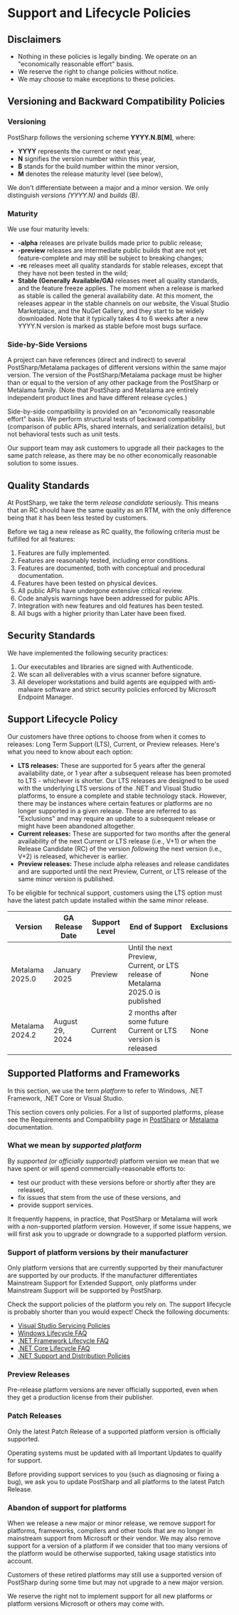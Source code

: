 ---
---

# Support and Lifecycle Policies

## Disclaimers

*   Nothing in these policies is legally binding. We operate on an "economically reasonable effort" basis.
*   We reserve the right to change policies without notice.
*   We may choose to make exceptions to these policies.

## Versioning and Backward Compatibility Policies

### Versioning

PostSharp follows the versioning scheme **YYYY.N.B\[M\]**, where:

*   **YYYY** represents the current or next year,
*   **N** signifies the version number within this year,
*   **B** stands for the build number within the minor version,
*   **M** denotes the release maturity level (see below),

We don't differentiate between a major and a minor version. We only distinguish _versions (YYYY.N)_ and _builds (B)_.

### Maturity

We use four maturity levels:

*   **\-alpha** releases are private builds made prior to public release;
*   **\-preview** releases are intermediate public builds that are not yet feature-complete and may still be subject to breaking changes;
*   **\-rc** releases meet all quality standards for stable releases, except that they have not been tested in the wild;
*   **Stable (Generally Available/GA)** releases meet all quality standards, and the feature freeze applies. The moment when a release is marked as stable is called the general availability date. At this moment, the releases appear in the stable channels on our website, the Visual Studio Marketplace, and the NuGet Gallery, and they start to be widely downloaded. Note that it typically takes 4 to 6 weeks after a new YYYY.N version is marked as stable before most bugs surface.

### Side-by-Side Versions

A project can have references (direct and indirect) to several PostSharp/Metalama packages of different versions within the same major version. The version of the PostSharp/Metalama package must be higher than or equal to the version of any other package from the PostSharp or Metalama family. (Note that PostSharp and Metalama are entirely independent product lines and have different release cycles.)

Side-by-side compatibility is provided on an "economically reasonable effort" basis. We perform structural tests of backward compatibility (comparison of public APIs, shared internals, and serialization details), but not behavioral tests such as unit tests.

Our support team may ask customers to upgrade all their packages to the same patch release, as there may be no other economically reasonable solution to some issues.

## Quality Standards

At PostSharp, we take the term _release candidate_ seriously. This means that an RC should have the same quality as an RTM, with the only difference being that it has been less tested by customers.

Before we tag a new release as RC quality, the following criteria must be fulfilled for all features:

1.  Features are fully implemented.
2.  Features are reasonably tested, including error conditions.
3.  Features are documented, both with conceptual and procedural documentation.
4.  Features have been tested on physical devices.
5.  All public APIs have undergone extensive critical review.
6.  Code analysis warnings have been addressed for public APIs.
7.  Integration with new features and old features has been tested.
8.  All bugs with a higher priority than Later have been fixed.

## Security Standards

We have implemented the following security practices:

1.  Our executables and libraries are signed with Authenticode.
2.  We scan all deliverables with a virus scanner before signature.
3.  All developer workstations and build agents are equipped with anti-malware software and strict security policies enforced by Microsoft Endpoint Manager.

## Support Lifecycle Policy

Our customers have three options to choose from when it comes to releases: Long Term Support (LTS), Current, or Preview releases. Here's what you need to know about each option:

*   **LTS releases:** These are supported for 5 years after the general availability date, or 1 year after a subsequent release has been promoted to LTS - whichever is shorter. Our LTS releases are designed to be used with the underlying LTS versions of the .NET and Visual Studio platforms, to ensure a complete and stable technology stack. However, there may be instances where certain features or platforms are no longer supported in a given release. These are referred to as "Exclusions" and may require an update to a subsequent release or might have been abandoned altogether.
*   **Current releases:** These are supported for two months after the general availability of the next Current or LTS release (i.e., V+1) _or_ when the Release Candidate (RC) of the version _following_ the next version (i.e., V+2) is released, whichever is earlier.
*   **Preview releases:** These include alpha releases and release candidates and are supported until the next Preview, Current, or LTS release of the same minor version is published.

To be eligible for technical support, customers using the LTS option must have the latest patch update installed within the same minor release.

| Version | GA Release Date | Support Level | End of Support | Exclusions |
| --- | --- | --- | --- | --- |
| Metalama 2025.0 | January 2025 | Preview | Until the next Preview, Current, or LTS release of Metalama 2025.0 is published | None |
| Metalama 2024.2 | August 29, 2024 | Current | 2 months after some future Current or LTS version is released | None |

## Supported Platforms and Frameworks

In this section, we use the term _platform_ to refer to Windows, .NET Framework, .NET Core or Visual Studio.

This section covers only policies. For a list of supported platforms, please see the Requirements and Compatibility page in [PostSharp](https://doc.postsharp.net/il/requirements) or [Metalama](https://doc.postsharp.net/metalama/conceptual/requirements) documentation.

### What we mean by _supported platform_

By _supported (or officially supported)_ platform version we mean that we have spent or will spend commercially-reasonable efforts to:

*   test our product with these versions before or shortly after they are released,
*   fix issues that stem from the use of these versions, and
*   provide support services.

It frequently happens, in practice, that PostSharp or Metalama will work with a non-supported platform version. However, if some issue happens, we will first ask you to upgrade or downgrade to a supported platform version.

### Support of platform versions by their manufacturer

Only platform versions that are currently supported by their manufacturer are supported by our products. If the manufacturer differentiates Mainstream Support for Extended Support, only platforms under Mainstream Support will be supported by PostSharp.

Check the support policies of the platform you rely on. The support lifecycle is probably shorter than you would expect! Check the following documents:

*   [Visual Studio Servicing Policies](https://docs.microsoft.com/en-us/visualstudio/productinfo/vs-servicing-vs)
*   [Windows Lifecycle FAQ](https://learn.microsoft.com/en-us/lifecycle/faq/windows)
*   [.NET Framework Lifecycle FAQ](https://learn.microsoft.com/en-GB/lifecycle/faq/dotnet-framework)
*   [.NET Core Lifecycle FAQ](https://learn.microsoft.com/en-US/lifecycle/faq/dotnet-core)
*   [.NET Support and Distribution Policies](https://github.com/dotnet/core/blob/main/support.md)

### Preview Releases

Pre-release platform versions are never officially supported, even when they get a production license from their publisher.

### Patch Releases

Only the latest Patch Release of a supported platform version is officially supported.

Operating systems must be updated with all Important Updates to qualify for support.

Before providing support services to you (such as diagnosing or fixing a bug), we ask you to update PostSharp and all platforms to the latest Patch Release.

### Abandon of support for platforms

When we release a new major or minor release, we remove support for platforms, frameworks, compilers and other tools that are no longer in mainstream support from Microsoft or their vendor. We may also remove support for a version of a platform if we consider that too many versions of the platform would be otherwise supported, taking usage statistics into account.

Customers of these retired platforms may still use a supported version of PostSharp during some time but may not upgrade to a new major version.

We reserve the right not to implement support for all new platforms or platform versions Microsoft or others may come with.

